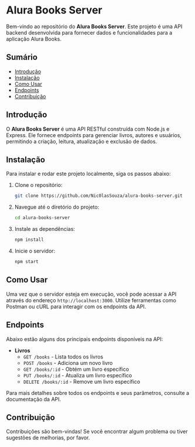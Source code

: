 # Alura Books Server

Bem-vindo ao repositório do **Alura Books Server**. Este projeto é uma API backend desenvolvida para fornecer dados e funcionalidades para a aplicação Alura Books.

## Sumário

- [Introdução](#introdução)
- [Instalação](#instalação)
- [Como Usar](#como-usar)
- [Endpoints](#endpoints)
- [Contribuição](#contribuição)

## Introdução

O **Alura Books Server** é uma API RESTful construída com Node.js e Express. Ele fornece endpoints para gerenciar livros, autores e usuários, permitindo a criação, leitura, atualização e exclusão de dados.

## Instalação

Para instalar e rodar este projeto localmente, siga os passos abaixo:

1. Clone o repositório:
    ```bash
    git clone https://github.com/Nic0lasSouza/alura-books-server.git
    ```

2. Navegue até o diretório do projeto:
    ```bash
    cd alura-books-server
    ```

3. Instale as dependências:
    ```bash
    npm install
    ```

4. Inicie o servidor:
    ```bash
    npm start
    ```

## Como Usar

Uma vez que o servidor esteja em execução, você pode acessar a API através do endereço `http://localhost:3000`. Utilize ferramentas como Postman ou cURL para interagir com os endpoints da API.

## Endpoints

Abaixo estão alguns dos principais endpoints disponíveis na API:

- **Livros**
  - `GET /books` - Lista todos os livros
  - `POST /books` - Adiciona um novo livro
  - `GET /books/:id` - Obtém um livro específico
  - `PUT /books/:id` - Atualiza um livro específico
  - `DELETE /books/:id` - Remove um livro específico


Para mais detalhes sobre todos os endpoints e seus parâmetros, consulte a documentação da API.

## Contribuição

Contribuições são bem-vindas! Se você encontrar algum problema ou tiver sugestões de melhorias, por favor.

